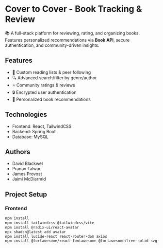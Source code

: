 # Cover to Cover - Book Tracking & Review  

📚 A full-stack platform for reviewing, rating, and organizing books. Features personalized recommendations via **Book API**, secure authentication, and community-driven insights.  

## Features  
- 📖 Custom reading lists & peer following  
- 🔍 Advanced search/filter by genre/author  
- ⭐ Community ratings & reviews  
- 🔒 Encrypted user authentication  
- 🎯 Personalized book recommendations  

## Technologies  
- Frontend: React, TailwindCSS
- Backend: Spring Boot
- Database: MySQL
  
## Authors
- David Blackwel
- Pranav Talwar
- James Provost
- Jaimi McDiarmid

  
## Project Setup  

### Frontend  
```bash
npm install
npm install tailwindcss @tailwindcss/vite
npm install @radix-ui/react-avatar
npx shadcn@latest add avatar
npm install lucide-react react-router-dom axios
npm install @fortawesome/react-fontawesome @fortawesome/free-solid-svg-icons @fortawesome/free-regular-svg-icons @fortawesome/free-brands-svg-icons
